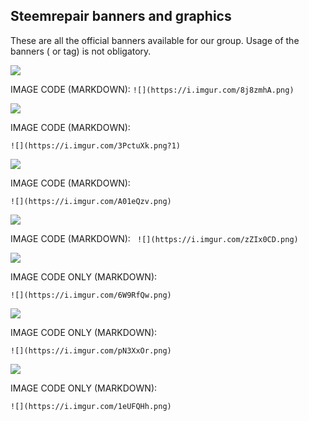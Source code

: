 
## Steemrepair banners and graphics

These are all the official banners available for our group.
Usage of the banners ( or tag) is not obligatory.


![](https://i.imgur.com/8j8zmhA.png)

IMAGE CODE (MARKDOWN): ```![](https://i.imgur.com/8j8zmhA.png)```

![](https://i.imgur.com/3PctuXk.png?1)

IMAGE CODE (MARKDOWN): 
```
![](https://i.imgur.com/3PctuXk.png?1)
```

![](https://i.imgur.com/A01eQzv.png)

IMAGE CODE (MARKDOWN): 
```
![](https://i.imgur.com/A01eQzv.png)
```

![](https://i.imgur.com/zZIx0CD.png)

IMAGE CODE (MARKDOWN): ``` ![](https://i.imgur.com/zZIx0CD.png)```

![](https://i.imgur.com/6W9RfQw.png)

IMAGE CODE ONLY (MARKDOWN): 
```
![](https://i.imgur.com/6W9RfQw.png)
```


![](https://i.imgur.com/pN3XxOr.png)

IMAGE CODE ONLY (MARKDOWN): 
```
![](https://i.imgur.com/pN3XxOr.png)
```


![](https://i.imgur.com/1eUFQHh.png)

IMAGE CODE ONLY (MARKDOWN): 
```
![](https://i.imgur.com/1eUFQHh.png)
```
